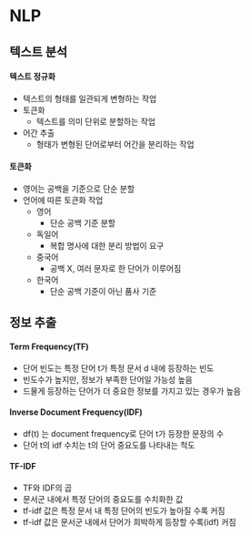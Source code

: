 # NLP

## 텍스트 분석

#### 텍스트 정규화

- 텍스트의 형태를 일관되게 변형하는 작업
- 토큰화
  - 텍스트를 의미 단위로 분할하는 작업
- 어간 추출
  - 형태가 변형된 단어로부터 어간을 분리하는 작업

#### 토큰화

- 영어는 공백을 기준으로 단순 분할
- 언어에 따른 토큰화 작업
  - 영어
    - 단순 공백 기준 분할
  - 독일어
    - 복합 명사에 대한 분리 방법이 요구
  - 중국어
    - 공백 X, 여러 문자로 한 단어가 이루어짐
  - 한국어
    - 단순 공백 기준이 아닌 품사 기준

## 정보 추출

#### Term Frequency(TF)

- 단어 빈도는 특정 단어 t가 특정 문서 d 내에 등장하는 빈도
- 빈도수가 높지만, 정보가 부족한 단어일 가능성 높음
- 드물게 등장하는 단어가 더 중요한 정보를 가지고 있는 경우가 높음



#### Inverse Document Frequency(IDF)

- df(t) 는 document frequency로 단어 t가 등장한 문장의 수
- 단어 t의 idf 수치는 t의 단어 중요도를 나타내는 척도



#### TF-IDF

- TF와 IDF의 곱
- 문서군 내에서 특정 단어의 중요도를 수치화한 값
- tf-idf 값은 특정 문서 내 특정 단어의 빈도가 높아질 수록 커짐
- tf-idf 값은 문서군 내에서 단어가 희박하게 등장할 수록(idf) 커짐

